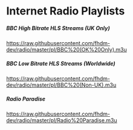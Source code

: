 # Internet Radio Playlists

<!--
How to add a playlist
1. add the playlist to the pl directory and commit
2. On github.com, navigate to the Raw version of the file to get the url
3. Add the url here
-->

##### BBC High Bitrate HLS Streams (UK Only)
<https://raw.githubusercontent.com/fhdm-dev/radio/master/pl/BBC%20(OK%20Only).m3u>

##### BBC Low Bitrate HLS Streams (Worldwide)
<https://raw.githubusercontent.com/fhdm-dev/radio/master/pl/BBC%20(Non-UK).m3u>

##### Radio Paradise
<https://raw.githubusercontent.com/fhdm-dev/radio/master/pl/Radio%20Paradise.m3u>


